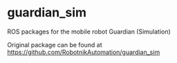 guardian_sim
============

ROS packages for the mobile robot Guardian (Simulation)

Original package can be found at https://github.com/RobotnikAutomation/guardian_sim
